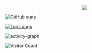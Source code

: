 
<p align="center">
  <!-- Typing SVG by DenverCoder1 - https://github.com/DenverCoder1/readme-typing-svg -->
  <a href="https://github.com/lix19937">
    <img src="https://readme-typing-svg.demolab.com/?lines=I%20am%20lix19937,%20pay%20tribute%20to%20mt19937;Image%20processing%20and%20OCR%20and%20NN-deploy%20developer;Experienced%20CPP%2FPython%20Designer;10%2B%20years%20of%20coding%20experience;Always%20learning%20new%20things&font=Fira%20Code&center=true&width=640&height=45&color=f75c7e&vCenter=true&pause=1000&size=22" /></a>
</p>


![GitHub stats](https://github-readme-stats.vercel.app/api?username=lix19937&show_icons=true&count_private=true)   


[![Top Langs](https://github-readme-stats.vercel.app/api/top-langs/?username=lix19937)](https://github.com/anuraghazra/github-readme-stats)  


<feff>![activity-graph](https://github-readme-activity-graph.cyclic.app/graph?username=lix19937)    

<feff>![Visitor Count](https://profile-counter.glitch.me/lix19937/count.svg)


 

